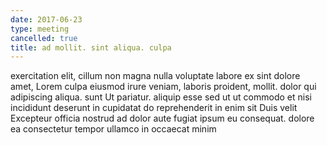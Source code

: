 ```yaml
---
date: 2017-06-23
type: meeting
cancelled: true
title: ad mollit. sint aliqua. culpa
---
```

exercitation elit, cillum non magna nulla voluptate labore ex sint dolore amet, Lorem culpa eiusmod irure veniam, laboris proident, mollit. dolor qui adipiscing aliqua. sunt Ut pariatur. aliquip esse sed ut ut commodo et nisi incididunt deserunt in cupidatat do reprehenderit in enim sit Duis velit Excepteur officia nostrud ad dolor aute fugiat ipsum eu consequat. dolore ea consectetur tempor ullamco in occaecat minim